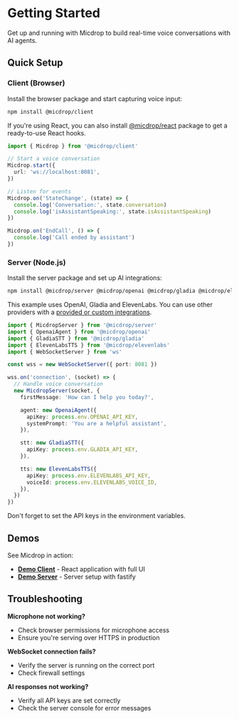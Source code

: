 # Getting Started

Get up and running with Micdrop to build real-time voice conversations with AI agents.

## Quick Setup

### Client (Browser)

Install the browser package and start capturing voice input:

```bash
npm install @micdrop/client
```

If you're using React, you can also install [@micdrop/react](./client/react-hooks) package to get a ready-to-use React hooks.

```typescript
import { Micdrop } from '@micdrop/client'

// Start a voice conversation
Micdrop.start({
  url: 'ws://localhost:8081',
})

// Listen for events
Micdrop.on('StateChange', (state) => {
  console.log('Conversation:', state.conversation)
  console.log('isAssistantSpeaking:', state.isAssistantSpeaking)
})

Micdrop.on('EndCall', () => {
  console.log('Call ended by assistant')
})
```

### Server (Node.js)

Install the server package and set up AI integrations:

```bash
npm install @micdrop/server @micdrop/openai @micdrop/gladia @micdrop/elevenlabs
```

This example uses OpenAI, Gladia and ElevenLabs. You can use other providers with a [provided or custom integrations](../ai-integration).

```typescript
import { MicdropServer } from '@micdrop/server'
import { OpenaiAgent } from '@micdrop/openai'
import { GladiaSTT } from '@micdrop/gladia'
import { ElevenLabsTTS } from '@micdrop/elevenlabs'
import { WebSocketServer } from 'ws'

const wss = new WebSocketServer({ port: 8081 })

wss.on('connection', (socket) => {
  // Handle voice conversation
  new MicdropServer(socket, {
    firstMessage: 'How can I help you today?',

    agent: new OpenaiAgent({
      apiKey: process.env.OPENAI_API_KEY,
      systemPrompt: 'You are a helpful assistant',
    }),

    stt: new GladiaSTT({
      apiKey: process.env.GLADIA_API_KEY,
    }),

    tts: new ElevenLabsTTS({
      apiKey: process.env.ELEVENLABS_API_KEY,
      voiceId: process.env.ELEVENLABS_VOICE_ID,
    }),
  })
})
```

Don't forget to set the API keys in the environment variables.

## Demos

See Micdrop in action:

- **[Demo Client](https://github.com/lonestone/micdrop/tree/main/examples/demo-client)** - React application with full UI
- **[Demo Server](https://github.com/lonestone/micdrop/tree/main/examples/demo-server)** - Server setup with fastify

## Troubleshooting

**Microphone not working?**

- Check browser permissions for microphone access
- Ensure you're serving over HTTPS in production

**WebSocket connection fails?**

- Verify the server is running on the correct port
- Check firewall settings

**AI responses not working?**

- Verify all API keys are set correctly
- Check the server console for error messages
